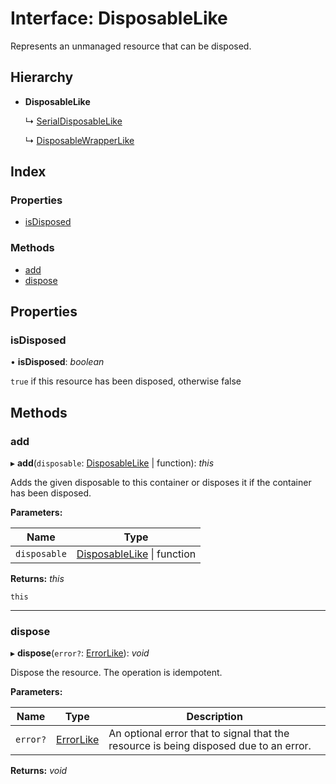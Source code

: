 
# Interface: DisposableLike

Represents an unmanaged resource that can be disposed.

## Hierarchy

* **DisposableLike**

  ↳ [SerialDisposableLike](serialdisposablelike.md)

  ↳ [DisposableWrapperLike](disposablewrapperlike.md)

## Index

### Properties

* [isDisposed](disposablelike.md#isdisposed)

### Methods

* [add](disposablelike.md#add)
* [dispose](disposablelike.md#dispose)

## Properties

###  isDisposed

• **isDisposed**: *boolean*

`true` if this resource has been disposed, otherwise false

## Methods

###  add

▸ **add**(`disposable`: [DisposableLike](disposablelike.md) | function): *this*

Adds the given disposable to this container or disposes it if the container has been disposed.

**Parameters:**

Name | Type |
------ | ------ |
`disposable` | [DisposableLike](disposablelike.md) &#124; function |

**Returns:** *this*

`this`

___

###  dispose

▸ **dispose**(`error?`: [ErrorLike](errorlike.md)): *void*

Dispose the resource. The operation is idempotent.

**Parameters:**

Name | Type | Description |
------ | ------ | ------ |
`error?` | [ErrorLike](errorlike.md) | An optional error that to signal that the resource is being disposed due to an error.  |

**Returns:** *void*
